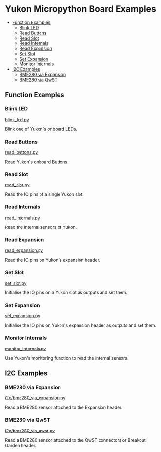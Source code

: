 # Yukon Micropython Board Examples <!-- omit in toc -->

- [Function Examples](#function-examples)
  - [Blink LED](#blink-led)
  - [Read Buttons](#read-buttons)
  - [Read Slot](#read-slot)
  - [Read Internals](#read-internals)
  - [Read Expansion](#read-expansion)
  - [Set Slot](#set-slot)
  - [Set Expansion](#set-expansion)
  - [Monitor Internals](#monitor-internals)
- [I2C Examples](#i2c-examples)
  - [BME280 via Expansion](#bme280-via-expansion)
  - [BME280 via QwST](#bme280-via-qwst)


## Function Examples

### Blink LED
[blink_led.py](blink_led.py)

Blink one of Yukon's onboard LEDs.


### Read Buttons
[read_buttons.py](read_buttons.py)

Read Yukon's onboard Buttons.


### Read Slot
[read_slot.py](read_slot.py)

Read the IO pins of a single Yukon slot.


### Read Internals
[read_internals.py](read_internals.py)

Read the internal sensors of Yukon.


### Read Expansion
[read_expansion.py](read_expansion.py)

Read the IO pins on Yukon's expansion header.


### Set Slot
[set_slot.py](set_slot.py)

Initialise the IO pins on a Yukon slot as outputs and set them.


### Set Expansion
[set_expansion.py](set_expansion.py)

Initialise the IO pins on Yukon's expansion header as outputs and set them.


### Monitor Internals
[monitor_internals.py](monitor_internals.py)

Use Yukon's monitoring function to read the internal sensors.


## I2C Examples

### BME280 via Expansion
[i2c/bme280_via_expansion.py](i2c/bme280_via_expansion.py)

Read a BME280 sensor attached to the Expansion header.


### BME280 via QwST
[i2c/bme280_via_qwst.py](i2c/bme280_via_qwst.py)

Read a BME280 sensor attached to the QwST connectors or Breakout Garden header.
